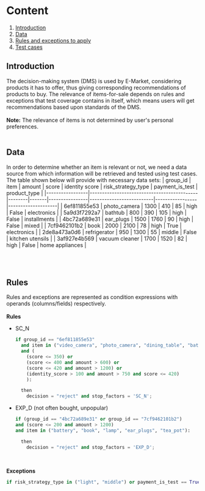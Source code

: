 # Content

1. [Introduction](#Introduction)
2. [Data](#datatable)
3. [Rules and exceptions to apply](#Rules)
4. [Test cases](#conclusion)

## Introduction
The decision-making system (DMS) is used by E-Market, considering products it has to offer, thus giving corresponding recommendations of products to buy. The relevance of items-for-sale depends on rules and exceptions that test coverage contains in itself, which means users will get recommendations based upon standards of the DMS. 
<br>
<br>
**Note:** The relevance of items is not determined by user's personal preferences.
<br>
<br>
## Data
In order to determine whether an item is relevant or not, we need a data source from which information will be retrieved and tested using test cases. The table shown below will provide with necessary data sets:
| group_id        | item                                       | amount | score | identity score | risk_strategy_type       | payment_is_test | product_type       |
|-----------------|--------------------------------------------|--------|-------|----------------|--------------------------|-----------------|--------------------|
| 6ef811855e53    | photo_camera                               | 1300   | 410   | 85             | high                     | False           | electronics        |
| 5a9d3f7292a7    | bathtub                                    | 800    | 390   | 105            | high                     | False           | installments       |
| 4bc72a689e31    | ear_plugs                                  | 1500   | 1760  | 90             | high                     | False           | mixed              |
| 7cf9462101b2    | book                                       | 2000   | 2100  | 78             | high                     | True            | electronics        |
| 2de8a473a0d6    | refrigerator                               | 950    | 1300  | 55             | middle                   | False           | kitchen utensils   |
| 3af927e4b569    | vacuum cleaner                             | 1700   | 1520  | 82             | high                     | False           | home appliances    |

<br>
<br>

## Rules
Rules and exceptions are represented as condition expressions with operands (columns/fields) respectively.
<br>
<br>
**Rules**
<br>
- SC_N

  ```python
  if group_id == "6ef811855e53"
    and item in ("video_camera", "photo_camera", "dining_table", "bathtub", "baby_product")
    and (
      (score <= 350) or
      (score <= 400 and amount > 600) or
      (score <= 420 and amount > 1200) or
      (identity_score > 100 and amount > 750 and score <= 420)
      ):
  
    then 
      decision = "reject" and stop_factors = 'SC_N';
  ```
- EXP_D (not often bought, unpopular)

    ```python
  if (group_id == "4bc72a689e31" or group_id == "7cf9462101b2")
    and (score <= 200 and amount > 1200)
    and item in ("battery", "book", "lamp", "ear_plugs", "tea_pot"):
    
      then 
        decision = "reject" and stop_factors = 'EXP_D';
    ```
<br>

**Exceptions**

```python
if risk_strategy_type in ("light", "middle") or payment_is_test == True or product_type = "installments":
```
  

  
